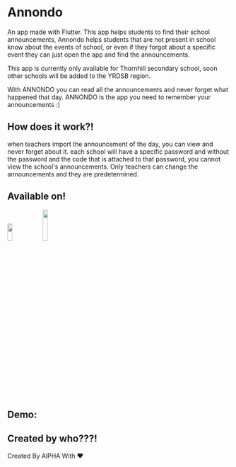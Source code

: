 
# Annondo

An app made with Flutter. This app helps students to find their school announcements, Annondo helps students that are not present in school know about the events of school, or even if they forgot about a specific event they can just open the app and find the announcements.

This app is currently only available for Thornhill secondary school, soon other schools will be added to the YRDSB region.

With ANNONDO you can read all the announcements and never forget what happened that day.
ANNONDO is the app you need to remember your announcements :)
## How does it work?!
when teachers import the announcement of the day, you can view and never forget about it.
each school will have a specific password and without the password and the code that is attached to that password, you cannot view the school's announcements.
Only teachers can change the announcements and they are predetermined.


## Available on!


<img src="https://www.svgrepo.com/show/303139/google-play-badge-logo.svg" width="15%" height="10%" href="https://play.google.com/store/apps/details?id=com.announdo.announdo">
<a><img src="https://www.svgrepo.com/show/303128/download-on-the-app-store-apple-logo.svg" width="15%" height="70" href="https://apps.apple.com/us/app/annondo/id1623010127"></a>

## Demo:


## Created by who???!

Created By AlPHA With ❤️